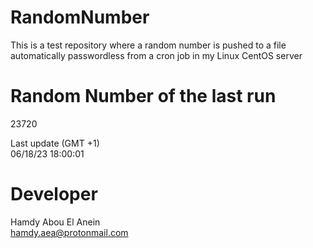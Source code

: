 # RandomNumber    
This is a test repository where a random number is pushed to a file automatically passwordless from a cron job in my Linux CentOS server    
# Random Number of the last run   
23720
      
Last update (GMT +1)    
06/18/23 18:00:01
# Developer    
Hamdy Abou El Anein   
hamdy.aea@protonmail.com
